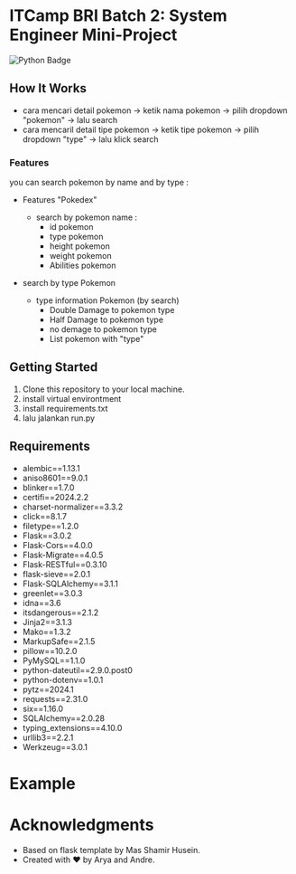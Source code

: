 # ITCamp BRI Batch 2: System Engineer Mini-Project

![Python Badge](https://img.shields.io/badge/Made%20with-Python-blue)

<!-- This Python project implements a basic Caesar cipher algorithm, allowing you to encrypt and decrypt messages using a simple shift-based substitution method. The Caesar cipher is one of the oldest and simplest encryption techniques, dating back to ancient Rome. -->

## How It Works
- cara mencari detail pokemon
  -> ketik nama pokemon
  -> pilih dropdown "pokemon"
  -> lalu search
- cara mencaril detail tipe pokemon
  -> ketik tipe pokemon
  -> pilih dropdown "type"
  -> lalu klick search  



<!-- The Caesar cipher works by shifting each letter in the plaintext by a fixed number of positions down or up the alphabet. For example, with a shift of 3, 'A' becomes 'D,' 'B' becomes 'E,' and so on. The same shift value is used for both encryption and decryption. -->

### Features
you can search pokemon by name and by type :
- Features "Pokedex"
  - search by pokemon name :
    - id pokemon
    - type pokemon
    - height pokemon
    - weight pokemon
    - Abilities pokemon
      
- search by type Pokemon
  - type information Pokemon (by search)
    - Double Damage to pokemon type 
    - Half Damage to pokemon type
    - no demage to pokemon type
    - List pokemon with "type"
  

<!-- - **Encryption**: You can input a message and a shift value to encrypt it. The encrypted message will be displayed. -->
<!-- - **Decryption**: If you have an encrypted message and know the shift value, you can decrypt it to reveal the original plaintext. -->
<!-- - **Customizable Shift**: Choose any integer as your shift value, allowing you to create different cipher variations. -->

## Getting Started

1. Clone this repository to your local machine.
2. install virtual environtment
3. install requirements.txt
4. lalu jalankan run.py
<!-- 5. Run the `caesar_cipher.py` script. -->
<!-- 3. Follow the prompts to either encrypt or decrypt a message. -->

<!-- ```bash -->
<!-- python caesar_cipher.py -->
<!-- ``` -->

## Requirements

- alembic==1.13.1
- aniso8601==9.0.1
- blinker==1.7.0
- certifi==2024.2.2
- charset-normalizer==3.3.2
- click==8.1.7
- filetype==1.2.0
- Flask==3.0.2
- Flask-Cors==4.0.0
- Flask-Migrate==4.0.5
- Flask-RESTful==0.3.10
- flask-sieve==2.0.1
- Flask-SQLAlchemy==3.1.1
- greenlet==3.0.3
- idna==3.6
- itsdangerous==2.1.2
- Jinja2==3.1.3
- Mako==1.3.2
- MarkupSafe==2.1.5
- pillow==10.2.0
- PyMySQL==1.1.0
- python-dateutil==2.9.0.post0
- python-dotenv==1.0.1
- pytz==2024.1
- requests==2.31.0
- six==1.16.0
- SQLAlchemy==2.0.28
- typing_extensions==4.10.0
- urllib3==2.2.1
- Werkzeug==3.0.1

# Example

<!-- Here's an example of encrypting the message "HELLO, WORLD!" with a shift of 3: -->

<!-- - Original Message: HELLO, WORLD! -->
<!-- - Encrypted Message: KHOOR, ZRUOG! -->

# Acknowledgments

- Based on flask template by Mas Shamir Husein.
- Created with ❤️ by Arya and Andre.
